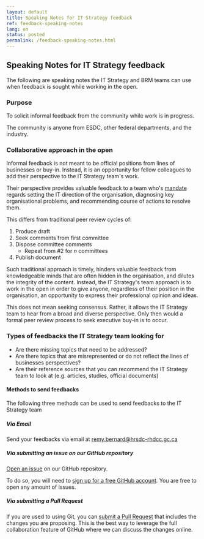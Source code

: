 ```yaml
---
layout: default
title: Speaking Notes for IT Strategy feedback
ref: feedback-speaking-notes
lang: en
status: posted
permalink: /feedback-speaking-notes.html
---
```


## Speaking Notes for IT Strategy feedback

The following are speaking notes the IT Strategy and BRM teams can use when feedback is sought while working in the open.

### Purpose

To solicit informal feedback from the community while work is in progress.

The community is anyone from ESDC, other federal departments, and the industry.

### Collaborative approach in the open

Informal feedback is not meant to be official positions from lines of businesses or buy-in.
Instead, it is an opportunity for fellow colleagues to add their perspective to the IT Strategy team's work.

Their perspective provides valuable feedback to a team who's [mandate](https://sara-sabr.github.io/ITStrategy/mandate.html) regards setting the IT direction of the organisation, diagnosing key organisational problems, and recommending course of actions to resolve them.

This differs from traditional peer review cycles of:

1. Produce draft
2. Seek comments from first committee
3. Dispose committee comments
    - Repeat from \#2 for *n* committees
4. Publish document

Such traditional approach is timely, hinders valuable feedback from knowledgeable minds that are often hidden in the organisation, and dilutes the integrity of the content.
Instead, the IT Strategy's team approach is to work in the open in order to give anyone, regardless of their position in the organisation, an opportunity to express their professional opinion and ideas.

This does not mean seeking consensus.
Rather, it allows the IT Strategy team to hear from a broad and diverse perspective.
Only then would a formal peer review process to seek executive buy-in is to occur.

### Types of feedbacks the IT Strategy team looking for

- Are there missing topics that need to be addressed?
- Are there topics that are misrepresented or do not reflect the lines of businesses perspectives?
- Are their reference sources that you can recommend the IT Strategy team to look at (e.g. articles, studies, official documents)

#### Methods to send feedbacks

The following three methods can be used to send feedbacks to the IT Strategy team

##### Via Email

Send your feedbacks via email at remy.bernard@hrsdc-rhdcc.gc.ca

##### Via submitting an issue on our GitHub repository

[Open an issue](https://github.com/sara-sabr/ITStrategy/issues) on our GitHub repository.

To do so, you will need to [sign up for a free GitHub account](https://github.com/join).
You are free to open any amount of issues.

##### Via submitting a Pull Request

If you are used to using Git, you can [submit a Pull Request](https://help.github.com/en/articles/about-pull-requests) that includes the changes you are proposing.
This is the best way to leverage the full collaboration feature of GitHub where we can discuss the changes online.
